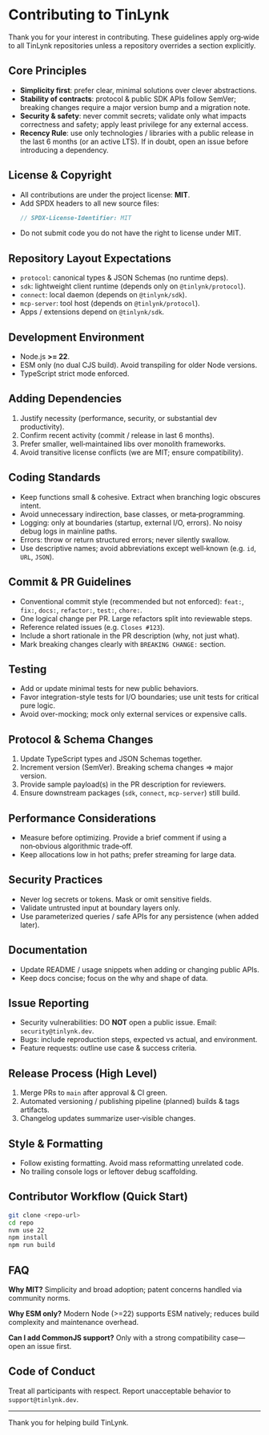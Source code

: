 # Contributing to TinLynk

Thank you for your interest in contributing. These guidelines apply org‑wide to all TinLynk repositories unless a repository overrides a section explicitly.

## Core Principles

- **Simplicity first**: prefer clear, minimal solutions over clever abstractions.
- **Stability of contracts**: protocol & public SDK APIs follow SemVer; breaking changes require a major version bump and a migration note.
- **Security & safety**: never commit secrets; validate only what impacts correctness and safety; apply least privilege for any external access.
- **Recency Rule**: use only technologies / libraries with a public release in the last 6 months (or an active LTS). If in doubt, open an issue before introducing a dependency.

## License & Copyright

- All contributions are under the project license: **MIT**.
- Add SPDX headers to all new source files:
  ```ts
  // SPDX-License-Identifier: MIT
  ```
- Do not submit code you do not have the right to license under MIT.

## Repository Layout Expectations

- `protocol`: canonical types & JSON Schemas (no runtime deps).
- `sdk`: lightweight client runtime (depends only on `@tinlynk/protocol`).
- `connect`: local daemon (depends on `@tinlynk/sdk`).
- `mcp-server`: tool host (depends on `@tinlynk/protocol`).
- Apps / extensions depend on `@tinlynk/sdk`.

## Development Environment

- Node.js **>= 22**.
- ESM only (no dual CJS build). Avoid transpiling for older Node versions.
- TypeScript strict mode enforced.

## Adding Dependencies

1. Justify necessity (performance, security, or substantial dev productivity).
2. Confirm recent activity (commit / release in last 6 months).
3. Prefer smaller, well‑maintained libs over monolith frameworks.
4. Avoid transitive license conflicts (we are MIT; ensure compatibility).

## Coding Standards

- Keep functions small & cohesive. Extract when branching logic obscures intent.
- Avoid unnecessary indirection, base classes, or meta‑programming.
- Logging: only at boundaries (startup, external I/O, errors). No noisy debug logs in mainline paths.
- Errors: throw or return structured errors; never silently swallow.
- Use descriptive names; avoid abbreviations except well‑known (e.g. `id`, `URL`, `JSON`).

## Commit & PR Guidelines

- Conventional commit style (recommended but not enforced): `feat:`, `fix:`, `docs:`, `refactor:`, `test:`, `chore:`.
- One logical change per PR. Large refactors split into reviewable steps.
- Reference related issues (e.g. `Closes #123`).
- Include a short rationale in the PR description (why, not just what).
- Mark breaking changes clearly with `BREAKING CHANGE:` section.

## Testing

- Add or update minimal tests for new public behaviors.
- Favor integration-style tests for I/O boundaries; use unit tests for critical pure logic.
- Avoid over-mocking; mock only external services or expensive calls.

## Protocol & Schema Changes

1. Update TypeScript types and JSON Schemas together.
2. Increment version (SemVer). Breaking schema changes => major version.
3. Provide sample payload(s) in the PR description for reviewers.
4. Ensure downstream packages (`sdk`, `connect`, `mcp-server`) still build.

## Performance Considerations

- Measure before optimizing. Provide a brief comment if using a non‑obvious algorithmic trade‑off.
- Keep allocations low in hot paths; prefer streaming for large data.

## Security Practices

- Never log secrets or tokens. Mask or omit sensitive fields.
- Validate untrusted input at boundary layers only.
- Use parameterized queries / safe APIs for any persistence (when added later).

## Documentation

- Update README / usage snippets when adding or changing public APIs.
- Keep docs concise; focus on the why and shape of data.

## Issue Reporting

- Security vulnerabilities: DO **NOT** open a public issue. Email: `security@tinlynk.dev`.
- Bugs: include reproduction steps, expected vs actual, and environment.
- Feature requests: outline use case & success criteria.

## Release Process (High Level)

1. Merge PRs to `main` after approval & CI green.
2. Automated versioning / publishing pipeline (planned) builds & tags artifacts.
3. Changelog updates summarize user‑visible changes.

## Style & Formatting

- Follow existing formatting. Avoid mass reformatting unrelated code.
- No trailing console logs or leftover debug scaffolding.

## Contributor Workflow (Quick Start)

```bash
git clone <repo-url>
cd repo
nvm use 22
npm install
npm run build
```

## FAQ

**Why MIT?** Simplicity and broad adoption; patent concerns handled via community norms.

**Why ESM only?** Modern Node (>=22) supports ESM natively; reduces build complexity and maintenance overhead.

**Can I add CommonJS support?** Only with a strong compatibility case—open an issue first.

## Code of Conduct

Treat all participants with respect. Report unacceptable behavior to `support@tinlynk.dev`.

---
Thank you for helping build TinLynk.